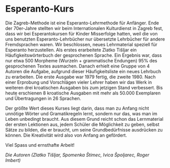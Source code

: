 # Esperanto-Kurs

Die Zagreb-Methode ist eine Esperanto-Lehrmethode für Anfänger. Ende der 70er-Jahre stellten wir beim Internationalen Kulturdienst in Zagreb fest, dass wir bei Esperantokursen für Kinder Misserfolge hatten, weil die von uns benutzten Esperanto-Lehrbücher nur übersetzte Lehrbücher für andere Fremdsprachen waren. Wir beschlossen, neues Lehrmaterial speziell für Esperanto herzustellen. Als erstes erarbeitete Zlatko Tiŝljar ein Häufigkeitswörterbuch der gesprochenen Sprache. Ein Ergebnis war, dass nur etwa 500 Morpheme (Wurzeln + grammatische Endungen) 95% des gesprochenen Textes ausmachen. Danach erhielt eine Gruppe von 4 Autoren die Aufgabe, aufgrund dieser Häufigkeitsliste ein neues Lehrbuch zu erarbeiten. Die erste Ausgabe war 1979 fertig, die zweite 1980. Nach einer Erprobung und Vorschlägen vieler Lehrer haben wir das Werk in weiteren drei kroatischen Ausgaben bis zum jetzigen Stand verbessert. Bis heute erschienen 8 kroatische Ausgaben mit mehr als 50.000 Exemplaren und Übertragungen in 26 Sprachen.

Der größte Wert dieses Kurses liegt darin, dass man zu Anfang nicht unnötige Wörter und Gramatikregeln lernt, sondern nur das, was man im Leben unbedingt braucht. Aus diesem Grund reicht schon das Lernmaterial der ersten Lektionen aus, jedem Schüler die Möglichkeit zu geben, selbst Sätze zu bilden, die er braucht, um seine Grundbedürfnisse ausdrücken zu können. Die Kreativität wird also von Anfang an gefördert.

Viel Spass und ernsthafte Arbeit!

*Die Autoren (Zlatko Tišljar, Spomenka Štimec, Ivica Špoljarec, Roger Imbert)*
